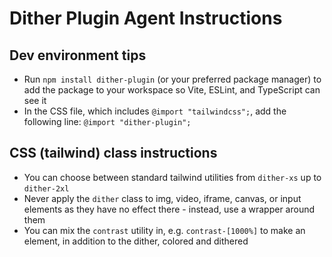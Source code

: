 # Dither Plugin Agent Instructions

## Dev environment tips
- Run `npm install dither-plugin` (or your preferred package manager) to add the package to your workspace so Vite, ESLint, and TypeScript can see it
- In the CSS file, which includes `@import "tailwindcss";`, add the following line: `@import "dither-plugin";`

## CSS (tailwind) class instructions
- You can choose between standard tailwind utilities from `dither-xs` up to `dither-2xl`
- Never apply the `dither` class to img, video, iframe, canvas, or input elements as they have no effect there - instead, use a wrapper around them
- You can mix the `contrast` utility in, e.g. `contrast-[1000%]` to make an element, in addition to the dither, colored and dithered
